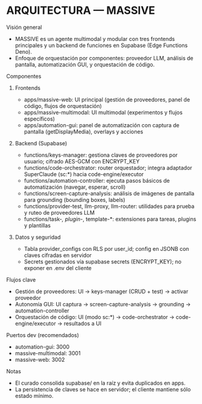 # ARQUITECTURA — MASSIVE

Visión general
- MASSIVE es un agente multimodal y modular con tres frontends principales y un backend de funciones en Supabase (Edge Functions Deno).
- Enfoque de orquestación por componentes: proveedor LLM, análisis de pantalla, automatización GUI, y orquestación de código.

Componentes
1) Frontends
   - apps/massive-web: UI principal (gestión de proveedores, panel de código, flujos de orquestación)
   - apps/massive-multimodal: UI multimodal (experimentos y flujos específicos)
   - apps/automation-gui: panel de automatización con captura de pantalla (getDisplayMedia), overlays y acciones

2) Backend (Supabase)
   - functions/keys-manager: gestiona claves de proveedores por usuario; cifrado AES-GCM con ENCRYPT_KEY
   - functions/code-orchestrator: router orquestador; integra adaptador SuperClaude (sc:*) hacia code-engine/executor
   - functions/automation-controller: ejecuta pasos básicos de automatización (navegar, esperar, scroll)
   - functions/screen-capture-analysis: análisis de imágenes de pantalla para grounding (bounding boxes, labels)
   - functions/provider-test, llm-proxy, llm-router: utilidades para prueba y ruteo de proveedores LLM
   - functions/task-*, plugin-*, template-*: extensiones para tareas, plugins y plantillas

3) Datos y seguridad
   - Tabla provider_configs con RLS por user_id; config en JSONB con claves cifradas en servidor
   - Secrets gestionados vía supabase secrets (ENCRYPT_KEY); no exponer en .env del cliente

Flujos clave
- Gestión de proveedores: UI -> keys-manager (CRUD + test) -> activar proveedor
- Autonomía GUI: UI captura -> screen-capture-analysis -> grounding -> automation-controller
- Orquestación de código: UI (modo sc:*) -> code-orchestrator -> code-engine/executor -> resultados a UI

Puertos dev (recomendados)
- automation-gui: 3000
- massive-multimodal: 3001
- massive-web: 3002

Notas
- El curado consolida supabase/ en la raíz y evita duplicados en apps.
- La persistencia de claves se hace en servidor; el cliente mantiene sólo estado mínimo.

